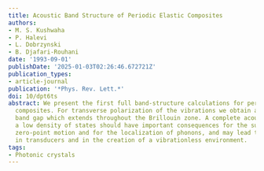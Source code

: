 ```yaml
---
title: Acoustic Band Structure of Periodic Elastic Composites
authors:
- M. S. Kushwaha
- P. Halevi
- L. Dobrzynski
- B. Djafari-Rouhani
date: '1993-09-01'
publishDate: '2025-01-03T02:26:46.672721Z'
publication_types:
- article-journal
publication: '*Phys. Rev. Lett.*'
doi: 10/dpt6ts
abstract: We present the first full band-structure calculations for periodic, elastic
  composites. For transverse polarization of the vibrations we obtain a ``phononic''
  band gap which extends throughout the Brillouin zone. A complete acoustic gap or
  a low density of states should have important consequences for the suppression of
  zero-point motion and for the localization of phonons, and may lead to improvements
  in transducers and in the creation of a vibrationless environment.
tags:
- Photonic crystals
---
```

